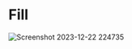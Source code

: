 # Fill 

![Screenshot 2023-12-22 224735](https://github.com/Velavan-SR/nand2tetris-Part1/assets/139621147/f0fbf8d8-d95f-4929-a321-09f25aedccac)
